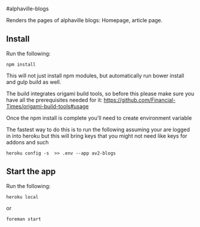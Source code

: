 #alphaville-blogs

Renders the pages of alphaville blogs: Homepage, article page.

## Install
Run the following:

```
npm install
```

This will not just install npm modules, but automatically run bower install and gulp build as well.

The build integrates origami build tools, so before this please make sure you have all the prerequisites needed for it: https://github.com/Financial-Times/origami-build-tools#usage


Once the npm install is complete you'll need to create environment variable

The fastest way to do this is to run the following assuming your are logged in into heroku but this will bring keys that you might not need like keys for addons and such

```
heroku config -s  >> .env --app av2-blogs
```

## Start the app

Run the following:

```
heroku local
```

or

```
foreman start
```
